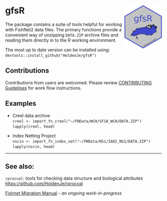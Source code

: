 # gfsR <a href="https://holdenje.github.io/gfsR/"><img src="man/figures/logo.png" align="right" height="139" /></a>

The package contains a suite of tools helpful for working with FishNet2 data files. The primary functions provide a convenient way of unzipping `DATA.ZIP` archive files and reading them directly in to the R working environment.

The most up to date version can be installed using:
`devtools::install_github("HoldenJe/gfsR")`

## Contributions
Contributions from users are welcomed. Please review [CONTRIBUTING Guidelines](CONTRIBUTING.md) for work flow instructions.

## Examples
- Creel data archive  
`creel <- import_fn_creel("~/FNData/WCH/SF18_WCH/DATA.ZIP")`  
`lapply(creel, head)`

- Index Netting Project  
`nscin <- import_fn_index_net("~/FNData/NS1/IA02_NS1/DATA.ZIP")`  
`lapply(nscin, head)`

---

## See also:
`rprocval`: tools for checking data structure and biological attributes  
https://github.com/HoldenJe/rprocval

[Fishnet Migration Manual](https://fishnetmigration.github.io/FN2DataMigrationManual/) - *an ongoing work-in-progress*

